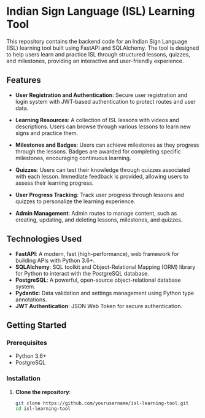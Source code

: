 # Indian Sign Language (ISL) Learning Tool

This repository contains the backend code for an Indian Sign Language (ISL) learning tool built using FastAPI and SQLAlchemy. The tool is designed to help users learn and practice ISL through structured lessons, quizzes, and milestones, providing an interactive and user-friendly experience.

## Features

- **User Registration and Authentication**: Secure user registration and login system with JWT-based authentication to protect routes and user data.
  
- **Learning Resources**: A collection of ISL lessons with videos and descriptions. Users can browse through various lessons to learn new signs and practice them.
  
- **Milestones and Badges**: Users can achieve milestones as they progress through the lessons. Badges are awarded for completing specific milestones, encouraging continuous learning.

- **Quizzes**: Users can test their knowledge through quizzes associated with each lesson. Immediate feedback is provided, allowing users to assess their learning progress.

- **User Progress Tracking**: Track user progress through lessons and quizzes to personalize the learning experience.

- **Admin Management**: Admin routes to manage content, such as creating, updating, and deleting lessons, milestones, and quizzes.

## Technologies Used

- **FastAPI**: A modern, fast (high-performance), web framework for building APIs with Python 3.6+.
- **SQLAlchemy**: SQL toolkit and Object-Relational Mapping (ORM) library for Python to interact with the PostgreSQL database.
- **PostgreSQL**: A powerful, open-source object-relational database system.
- **Pydantic**: Data validation and settings management using Python type annotations.
- **JWT Authentication**: JSON Web Token for secure authentication.

## Getting Started

### Prerequisites

- Python 3.6+
- PostgreSQL

### Installation

1. **Clone the repository**:

   ```bash
   git clone https://github.com/yourusername/isl-learning-tool.git
   cd isl-learning-tool

